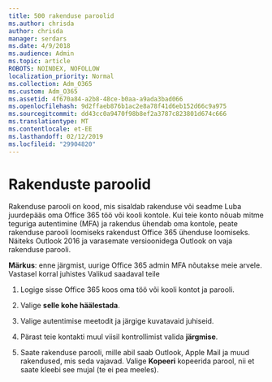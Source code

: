 ```yaml
---
title: 500 rakenduse paroolid
ms.author: chrisda
author: chrisda
manager: serdars
ms.date: 4/9/2018
ms.audience: Admin
ms.topic: article
ROBOTS: NOINDEX, NOFOLLOW
localization_priority: Normal
ms.collection: Adm_O365
ms.custom: Adm_O365
ms.assetid: 4f670a84-a2b8-48ce-b0aa-a9ada3bad066
ms.openlocfilehash: 9d2ffaeb876b1ac2e8a78f41d6eb152d66c9a975
ms.sourcegitcommit: dd43cc0a9470f98b8ef2a3787c823801d674c666
ms.translationtype: MT
ms.contentlocale: et-EE
ms.lasthandoff: 02/12/2019
ms.locfileid: "29904820"
---
```

# <a name="app-passwords"></a>Rakenduste paroolid

Rakenduse parooli on kood, mis sisaldab rakenduse või seadme Luba juurdepääs oma Office 365 töö või kooli kontole. Kui teie konto nõuab mitme teguriga autentimine (MFA) ja rakendus ühendab oma kontole, peate rakenduse parooli loomiseks rakendust Office 365 ühenduse loomiseks. Näiteks Outlook 2016 ja varasemate versioonidega Outlook on vaja rakenduse parooli.
  
 **Märkus**: enne järgmist, uurige Office 365 admin MFA nõutakse meie arvele. Vastasel korral juhistes Valikud saadaval teile
  
1. Logige sisse Office 365 koos oma töö või kooli kontot ja parooli.
    
2. Valige **selle kohe häälestada**.
    
3. Valige autentimise meetodit ja järgige kuvatavaid juhiseid.
    
4. Pärast teie kontakti muul viisil kontrollimist valida **järgmise**.
    
5. Saate rakenduse parooli, mille abil saab Outlook, Apple Mail ja muud rakendused, mis seda vajavad. Valige **Kopeeri** kopeerida parool, nii et saate kleebi see mujal (te ei pea meeles). 
    

